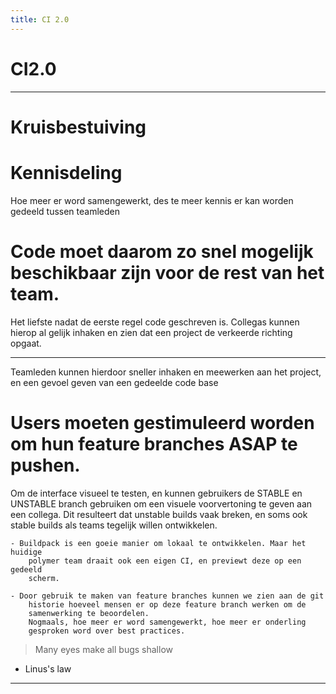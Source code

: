 ```yaml
---
title: CI 2.0
---
```


# CI2.0

---

# Kruisbestuiving


# Kennisdeling
Hoe meer er word samengewerkt, des te meer kennis er kan worden gedeeld tussen teamleden

# Code moet daarom zo snel mogelijk beschikbaar zijn voor de rest van het team.
Het liefste nadat de eerste regel code geschreven is.  Collegas kunnen hierop
al gelijk inhaken en zien dat een project de verkeerde richting opgaat.

---

Teamleden kunnen hierdoor sneller inhaken en meewerken aan het project,
en een gevoel geven van een gedeelde code base

# Users moeten gestimuleerd worden om hun feature branches ASAP te pushen.

Om de interface visueel te testen, en kunnen gebruikers de STABLE en
UNSTABLE branch gebruiken om een visuele voorvertoning te geven aan een
collega.  Dit resulteert dat unstable builds vaak breken, en soms ook
stable builds als teams tegelijk willen ontwikkelen.

    - Buildpack is een goeie manier om lokaal te ontwikkelen. Maar het huidige
        polymer team draait ook een eigen CI, en previewt deze op een gedeeld
        scherm.

    - Door gebruik te maken van feature branches kunnen we zien aan de git
        historie hoeveel mensen er op deze feature branch werken om de
        samenwerking te beoordelen.
        Nogmaals, hoe meer er word samengewerkt, hoe meer er onderling
        gesproken word over best practices.




> Many eyes make all bugs shallow

- Linus's law

---

